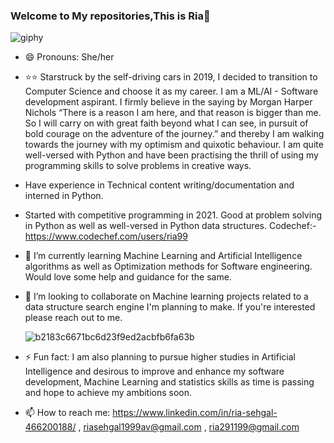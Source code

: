 
### Welcome to My repositories,This is Ria👋


![giphy](https://user-images.githubusercontent.com/51851121/114674079-7909c900-9d24-11eb-87d6-266ceaaeed4b.gif)

<!--
**Ria9929/Ria9929** is a ✨ _special_ ✨ repository because its `README.md` (this file) appears on your GitHub profile.-->

- 😄 Pronouns: She/her

- ⭐⭐ Starstruck by the self-driving cars in 2019, I decided to transition to Computer Science and choose it as my career. I am a ML/AI - Software development aspirant. I firmly believe in the saying by Morgan Harper Nichols “There is a reason I am here, and that reason is bigger than me. So I will carry on with great faith beyond what I can see, in pursuit of bold courage on the adventure of the journey.” and thereby I am walking towards the journey with my optimism and quixotic behaviour. I am quite well-versed with Python and have been practising the thrill of using my programming skills to solve problems in creative ways.

- Have experience in Technical content writing/documentation and interned in Python.

- Started with competitive programming in 2021. Good at problem solving in Python as well as well-versed in Python data structures. Codechef:- https://www.codechef.com/users/ria99

- 🌱 I’m currently learning Machine Learning and Artificial Intelligence algorithms as well as Optimization methods for Software engineering. Would love some help and guidance for the same.

- 👯 I’m looking to collaborate on Machine learning projects related to a data structure search engine I'm planning to make. If you're interested please reach out to me.
  
  
  ![b2183c6671bc6d23f9ed2acbfb6fa63b](https://user-images.githubusercontent.com/51851121/114674623-0c42fe80-9d25-11eb-8a5d-131b035f20f2.gif)



- ⚡ Fun fact: I am also planning to pursue higher studies in Artificial Intelligence and desirous to improve and enhance my software development, Machine Learning and statistics skills as time is passing and hope to achieve my ambitions soon. 

- 📫 How to reach me: https://www.linkedin.com/in/ria-sehgal-466200188/ , riasehgal1999av@gmail.com , ria291199@gmail.com



<!-- 🌱 I’m currently learning ...
- 👯 I’m looking to collaborate on ...
- 🤔 I’m looking for help with ...
- 💬 Ask me about ...
- 📫 How to reach me: ...
- 😄 Pronouns: ...
- ⚡ Fun fact: ...-->

